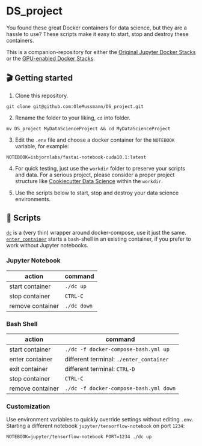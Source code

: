 # DS_project
You found these great Docker containers for data science, but they are a hassle to use? These scripts make it easy to start, stop and destroy these containers.

This is a companion-repository for either the [Original Jupyter Docker Stacks](https://github.com/jupyter/docker-stacks) or the [GPU-enabled Docker Stacks](https://github.com/OleMussmann/docker-stacks).

## 🎬 Getting started

1. Clone this repository.
```
git clone git@github.com:OleMussmann/DS_project.git
```

2. Rename the folder to your liking, `cd` into folder.
```
mv DS_project MyDataScienceProject && cd MyDataScienceProject
```

3. Edit the `.env` file and choose a docker container for the `NOTEBOOK` variable, for example:
```
NOTEBOOK=isbjornlabs/fastai-notebook-cuda10.1:latest
```

4. For quick testing, just use the `workdir` folder to preserve your scripts and data. For a serious project, please consider a proper project structure like [Cookiecutter Data Science](https://drivendata.github.io/cookiecutter-data-science/#getting-started) within the `workdir`.

5. Use the scripts below to start, stop and destroy your data science environments.

## 📑 Scripts

[`dc`](dc) is a (very thin) wrapper around docker-compose, use it just the same. [`enter_container`](enter_container) starts a `bash`-shell in an existing container, if you prefer to work without Jupyter notebooks.

### Jupyter Notebook

| action           | command    |
|------------------|------------|
| start container  | `./dc up`  |
| stop container   | `CTRL-C`   |
| remove container | `./dc down`|

### Bash Shell

| action           | command                                 |
|------------------|-----------------------------------------|
| start container  | `./dc -f docker-compose-bash.yml up`    |
| enter container  | different terminal: `./enter_container` |
| exit container   | different terminal: `CTRL-D`            |
| stop container   | `CTRL-C`                                |
| remove container | `./dc -f docker-compose-bash.yml down`  |

### Customization
Use environment variables to quickly override settings without editing `.env`. Starting a different notebook `jupyter/tensorflow-notebook` on port `1234`:

```
NOTEBOOK=jupyter/tensorflow-notebook PORT=1234 ./dc up
```

